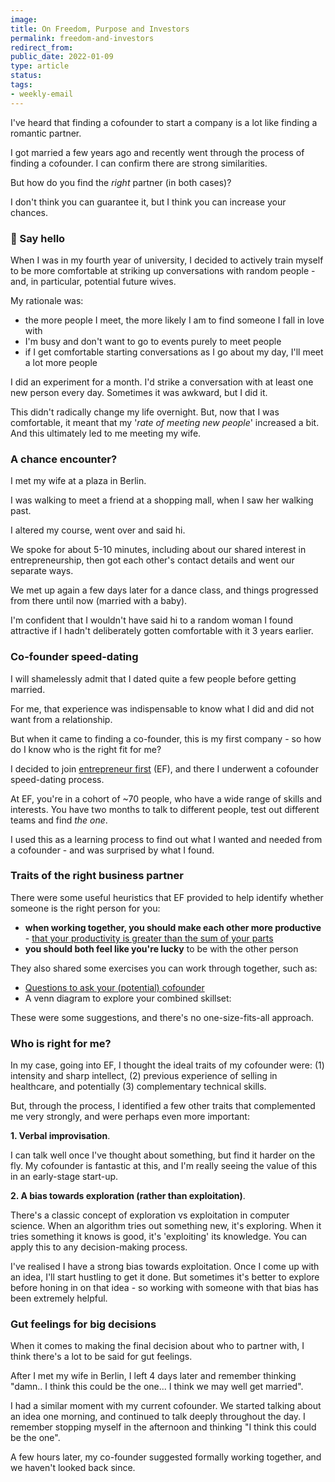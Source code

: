 ```yaml
---
image: 
title: On Freedom, Purpose and Investors
permalink: freedom-and-investors
redirect_from:
public_date: 2022-01-09
type: article
status: 
tags:
- weekly-email
---
```


I've heard that finding a cofounder to start a company is a lot like finding a romantic partner.

I got married a few years ago and recently went through the process of finding a cofounder. I can confirm there are strong similarities.

But how do you find the _right_ partner (in both cases)?

I don't think you can guarantee it, but I think you can increase your chances.


### 👋 Say hello

When I was in my fourth year of university, I decided to actively train myself to be more comfortable at striking up conversations with random people - and, in particular, potential future wives.

My rationale was:

- the more people I meet, the more likely I am to find someone I fall in love with    
- I'm busy and don't want to go to events purely to meet people
- if I get comfortable starting conversations as I go about my day, I'll meet a lot more people    

I did an experiment for a month. I'd strike a conversation with at least one new person every day. Sometimes it was awkward, but I did it.

This didn't radically change my life overnight. But, now that I was comfortable, it meant that my '_rate of meeting new people_' increased a bit. And this ultimately led to me meeting my wife.

### A chance encounter?

I met my wife at a plaza in Berlin.

I was walking to meet a friend at a shopping mall, when I saw her walking past.

I altered my course, went over and said hi.

We spoke for about 5-10 minutes, including about our shared interest in entrepreneurship, then got each other's contact details and went our separate ways.

We met up again a few days later for a dance class, and things progressed from there until now (married with a baby).

I'm confident that I wouldn't have said hi to a random woman I found attractive if I hadn't deliberately gotten comfortable with it 3 years earlier.


### Co-founder speed-dating

I will shamelessly admit that I dated quite a few people before getting married.

For me, that experience was indispensable to know what I did and did not want from a relationship.

But when it came to finding a co-founder, this is my first company - so how do I know who is the right fit for me?

I decided to join [entrepreneur first](https://joinef.com/) (EF), and there I underwent a cofounder speed-dating process.

At EF, you're in a cohort of ~70 people, who have a wide range of skills and interests. You have two months to talk to different people, test out different teams and find _the one_.

I used this as a learning process to find out what I wanted and needed from a cofounder - and was surprised by what I found.


### Traits of the right business partner

There were some useful heuristics that EF provided to help identify whether someone is the right person for you:

- **when working together, you should make each other more productive** - [that your productivity is greater than the sum of your parts](https://medium.com/entrepreneur-first/co-founding-teams-greater-than-the-sum-of-their-parts-312190412bf7)
- **you should both feel like you're lucky** to be with the other person
    

They also shared some exercises you can work through together, such as:

- [Questions to ask your (potential) cofounder](https://medium.com/@jessicanamkim/75-questions-to-ask-your-cofounder-cd90fc2b3084)
- A venn diagram to explore your combined skillset:
    

These were some suggestions, and there's no one-size-fits-all approach.


### Who is right for me?

In my case, going into EF, I thought the ideal traits of my cofounder were: (1) intensity and sharp intellect, (2) previous experience of selling in healthcare, and potentially (3) complementary technical skills.

But, through the process, I identified a few other traits that complemented me very strongly, and were perhaps even more important:

**1. Verbal improvisation**.

I can talk well once I've thought about something, but find it harder on the fly. My cofounder is fantastic at this, and I'm really seeing the value of this in an early-stage start-up.

**2. A bias towards exploration (rather than exploitation)**.

There's a classic concept of exploration vs exploitation in computer science. When an algorithm tries out something new, it's exploring. When it tries something it knows is good, it's 'exploiting' its knowledge. You can apply this to any decision-making process.

I've realised I have a strong bias towards exploitation. Once I come up with an idea, I'll start hustling to get it done. But sometimes it's better to explore before honing in on that idea - so working with someone with that bias has been extremely helpful.


### Gut feelings for big decisions

When it comes to making the final decision about who to partner with, I think there's a lot to be said for gut feelings.

After I met my wife in Berlin, I left 4 days later and remember thinking "damn.. I think this could be the one... I think we may well get married".

I had a similar moment with my current cofounder. We started talking about an idea one morning, and continued to talk deeply throughout the day. I remember stopping myself in the afternoon and thinking "I think this could be the one".

A few hours later, my co-founder suggested formally working together, and we haven't looked back since.